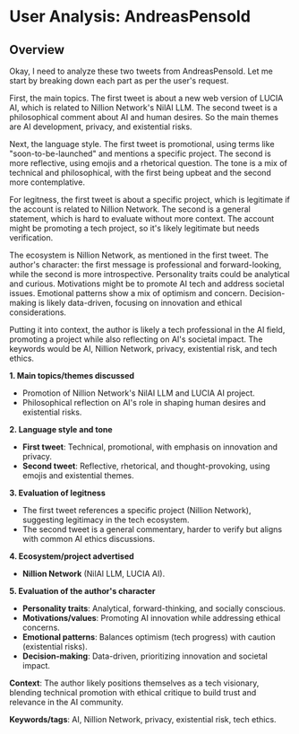 # User Analysis: AndreasPensold

## Overview

<think>
Okay, I need to analyze these two tweets from AndreasPensold. Let me start by breaking down each part as per the user's request.

First, the main topics. The first tweet is about a new web version of LUCIA AI, which is related to Nillion Network's NilAI LLM. The second tweet is a philosophical comment about AI and human desires. So the main themes are AI development, privacy, and existential risks.

Next, the language style. The first tweet is promotional, using terms like "soon-to-be-launched" and mentions a specific project. The second is more reflective, using emojis and a rhetorical question. The tone is a mix of technical and philosophical, with the first being upbeat and the second more contemplative.

For legitness, the first tweet is about a specific project, which is legitimate if the account is related to Nillion Network. The second is a general statement, which is hard to evaluate without more context. The account might be promoting a tech project, so it's likely legitimate but needs verification.

The ecosystem is Nillion Network, as mentioned in the first tweet. The author's character: the first message is professional and forward-looking, while the second is more introspective. Personality traits could be analytical and curious. Motivations might be to promote AI tech and address societal issues. Emotional patterns show a mix of optimism and concern. Decision-making is likely data-driven, focusing on innovation and ethical considerations.

Putting it into context, the author is likely a tech professional in the AI field, promoting a project while also reflecting on AI's societal impact. The keywords would be AI, Nillion Network, privacy, existential risk, and tech ethics.
</think>

**1. Main topics/themes discussed**  
- Promotion of Nillion Network's NilAI LLM and LUCIA AI project.  
- Philosophical reflection on AI's role in shaping human desires and existential risks.  

**2. Language style and tone**  
- **First tweet**: Technical, promotional, with emphasis on innovation and privacy.  
- **Second tweet**: Reflective, rhetorical, and thought-provoking, using emojis and existential themes.  

**3. Evaluation of legitness**  
- The first tweet references a specific project (Nillion Network), suggesting legitimacy in the tech ecosystem.  
- The second tweet is a general commentary, harder to verify but aligns with common AI ethics discussions.  

**4. Ecosystem/project advertised**  
- **Nillion Network** (NilAI LLM, LUCIA AI).  

**5. Evaluation of the author's character**  
- **Personality traits**: Analytical, forward-thinking, and socially conscious.  
- **Motivations/values**: Promoting AI innovation while addressing ethical concerns.  
- **Emotional patterns**: Balances optimism (tech progress) with caution (existential risks).  
- **Decision-making**: Data-driven, prioritizing innovation and societal impact.  

**Context**: The author likely positions themselves as a tech visionary, blending technical promotion with ethical critique to build trust and relevance in the AI community.  

**Keywords/tags**: AI, Nillion Network, privacy, existential risk, tech ethics.